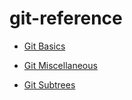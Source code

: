 # git-reference

* [Git Basics](https://github.com/nhoyt/git-reference/blob/master/basics.md)

* [Git Miscellaneous](https://github.com/nhoyt/git-reference/blob/master/miscellaneous.md)

* [Git Subtrees](https://github.com/nhoyt/git-reference/blob/master/subtrees.md)

